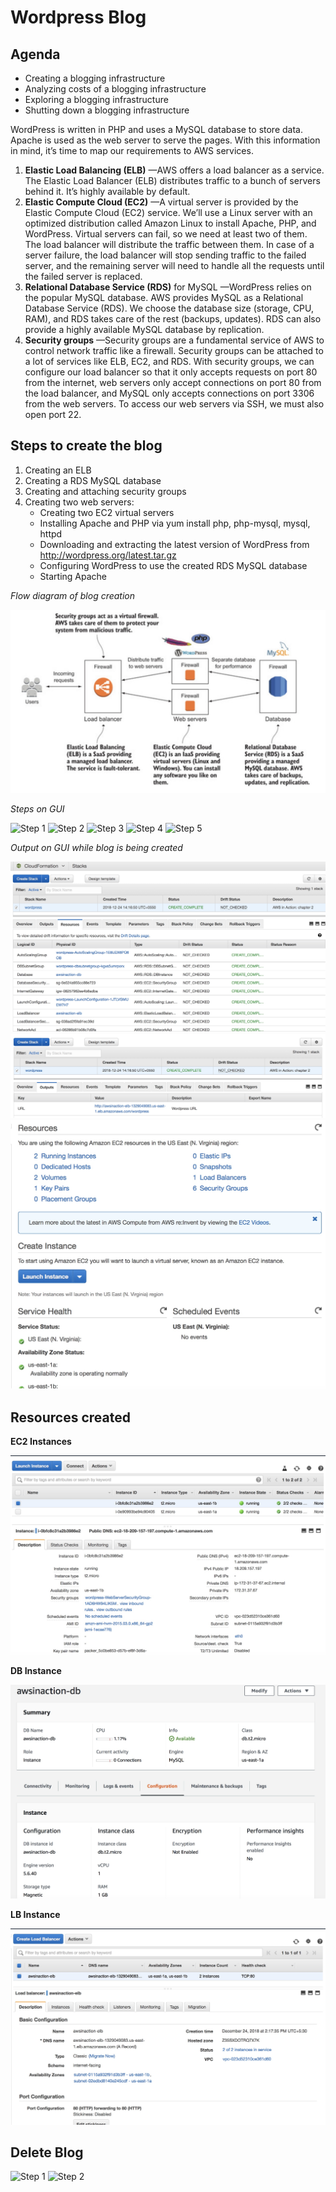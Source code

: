 # Wordpress Blog

## Agenda
* Creating a blogging infrastructure
* Analyzing costs of a blogging infrastructure
* Exploring a blogging infrastructure
* Shutting down a blogging infrastructure

WordPress is written in PHP and uses a MySQL database to store data. Apache is used as the web server to serve the pages. With this information in mind, it’s time to map our requirements to AWS services.

1. **Elastic Load Balancing (ELB)** —AWS offers a load balancer as a service. The Elastic Load Balancer (ELB) distributes traffic to a bunch of servers behind it. It’s highly available by default.
2. **Elastic Compute Cloud (EC2)** —A virtual server is provided by the Elastic Compute Cloud (EC2) service. We’ll use a Linux server with an optimized distribution called Amazon Linux to install Apache, PHP, and WordPress. Virtual servers can fail, so we need at least two of them. The load balancer will distribute the traffic between them. In case of a server failure, the load balancer will stop sending traffic to the failed server, and the remaining server will need to handle all the requests until the failed server is replaced.
3. **Relational Database Service (RDS)** for MySQL —WordPress relies on the popular MySQL database. AWS provides MySQL as a Relational Database Service (RDS). We choose the database size (storage, CPU, RAM), and RDS takes care of the rest (backups, updates). RDS can also provide a highly available MySQL database by replication.
4. **Security groups** —Security groups are a fundamental service of AWS to control network traffic like a firewall. Security groups can be attached to a lot of services like ELB, EC2, and RDS. With security groups, we can configure our load balancer so that it only accepts requests on port 80 from the internet, web servers only accept connections on port 80 from the load balancer, and MySQL only accepts connections on port 3306 from the web servers. To access our web servers via SSH, we must also open port 22.

## Steps to create the blog

1.  Creating an ELB
2.  Creating a RDS MySQL database
3.  Creating and attaching security groups
4.  Creating two web servers:
    - Creating two EC2 virtual servers
    - Installing Apache and PHP via yum install php, php-mysql, mysql, httpd
    - Downloading and extracting the latest version of WordPress from http://wordpress.org/latest.tar.gz
    - Configuring WordPress to use the created RDS MySQL database
    - Starting Apache

_Flow diagram of blog creation_

![Flow diagram](img/blog_flow.jpeg)

_Steps on GUI_

![Step 1](img/create_blog_1.jpeg)
![Step 2](img/create_blog_2.jpeg)
![Step 3](img/create_blog_3.jpeg)
![Step 4](img/create_blog_4.jpeg)
![Step 5](img/create_blog_5.jpeg)

_Output on GUI while blog is being created_

![Output on GUI](img/stack_completion.jpeg)
![Stack Output on GUI](img/stack_output.jpeg)
![resource](img/resources_blog.jpeg)

## Resources created

**EC2 Instances**

![ec2](img/ec2_blog.jpeg)

**DB Instance**

![db](img/db_blog.jpeg)

**LB Instance**

![lb](img/lb_blog.jpeg)

## Delete Blog

![Step 1](img/delete_blog_1.jpeg)
![Step 2](img/delete_blog_2.jpeg)
